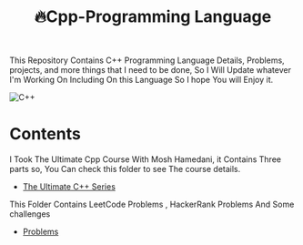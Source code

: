 <h1 align ="center">🔥Cpp-Programming Language</h1>
<br>
<p>This Repository Contains C++ Programming Language Details, Problems, projects, and more things that I need to be done,
So I  Will Update whatever I'm Working On Including On this Language So I hope You will Enjoy it. </p>
  
![C++](https://wallpapercave.com/wp/wp4009915.jpg)
<br>
# Contents

I Took The Ultimate Cpp Course With Mosh Hamedani, it Contains Three parts so, You Can check this folder to see The course details.

-  [The Ultimate C++ Series](https://github.com/IQRA-ABDI/Cpp-Programming/tree/main/Ultimate-Cpp-Course)


This Folder Contains LeetCode Problems , HackerRank Problems And Some challenges

- [Problems](https://github.com/IQRA-ABDI/Cpp-Programming/tree/main/Problems)
